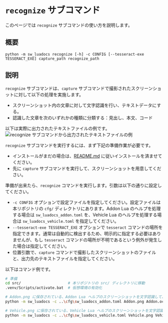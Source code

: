 # `recognize` サブコマンド
このページでは `recognize` サブコマンドの使い方を説明します。

## 概要
```
python -m sw_luadocs recognize [-h] -c CONFIG [--tesseract-exe TESSERACT_EXE] capture_path recognize_path
```

## 説明
`recognize` サブコマンドは、`capture` サブコマンドで撮影されたスクリーンショットに対して以下の処理を実施します。
- スクリーンショット内の文章に対して文字認識を行い、テキストデータにする。
- 認識した文章を次のいずれかの種類に分類する：見出し、本文、コード

以下は実際に出力されたテキストファイルの例です。
![recognize サブコマンドから出力されたテキストファイルの例](https://i.imgur.com/PlaDsP6.png)

`recognize` サブコマンドを実行するには、まず下記の準備作業が必要です。
- インストールがまだの場合は、[README.md](README.md) に従いインストールを済ませてください。
- 先に `capture` サブコマンドを実行して、スクリーンショットを用意してください。

準備が出来たら、`recognize` コマンドを実行します。引数は以下の通りに設定してください。
- `-c CONFIG` オプションで設定ファイルを指定してください。設定ファイルは本リポジトリの `cfg/` ディレクトリにあります。Addon Lua のヘルプを処理する場合は `sw_luadocs_addon.toml` を、Vehicle Lua のヘルプを処理する場合は `sw_luadocs_vehicle.toml` を指定してください。
- `--tesseract-exe TESSERACT_EXE` オプションで `tesseract` コマンドの場所を指定できます。通常は自動的に検出するため、明示的に指定する必要はありませんが、もし `tesseract` コマンドの場所が不明であるという例外が発生した場合は指定してください。
- 位置引数で、`capture` コマンドで撮影したスクリーンショットのファイルと、出力先のテキストファイルを指定してください。

以下はコマンド例です。
```sh
# 準備
cd src/                     # 本リポジトリの src/ ディレクトリに移動
.venv/Scripts/activate.bat  # 仮想環境の有効化

# Addon.png に保存されている、Addon Lua ヘルプのスクリーンショットを文字認識して、結果を Addon.ocr.txt に保存する場合
python -m sw_luadocs -c ..\cfg\sw_luadocs_addon.toml Addon.png Addon.ocr.txt

# Vehicle.png に保存されている、Vehicle Lua ヘルプのスクリーンショットを文字認識して、結果を Vehicle.ocr.txt に保存する場合
python -m sw_luadocs -c ..\cfg\sw_luadocs_vehicle.toml Vehicle.png Vehicle.ocr.txt
```
